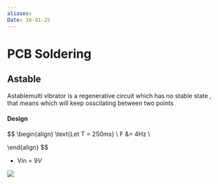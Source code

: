 ```yaml
---
aliases: 
Date: 16-01-25
---
```

# PCB Soldering

## Astable 
Astablemulti vibrator is a regenerative circuit which has no stable state , that means which will keep osscilating between two points 
#### Design

$$
\begin{align}
\text{Let T = 250ms} \\
F &= 4Hz \\
 
\end{align}
$$

- Vin = $9V$

![](https://www.electronics-tutorials.ws/wp-content/uploads/2018/05/waveforms-tim20.gif)

